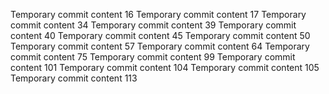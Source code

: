 Temporary commit content 16
Temporary commit content 17
Temporary commit content 34
Temporary commit content 39
Temporary commit content 40
Temporary commit content 45
Temporary commit content 50
Temporary commit content 57
Temporary commit content 64
Temporary commit content 75
Temporary commit content 99
Temporary commit content 101
Temporary commit content 104
Temporary commit content 105
Temporary commit content 113
